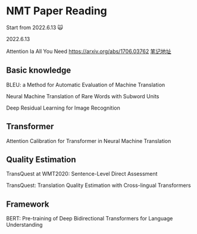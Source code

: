 # NMT Paper Reading

Start from 2022.6.13 🙀

2022.6.13

Attention Ia All You Need https://arxiv.org/abs/1706.03762 [笔记地址](./note/transformer)

## Basic knowledge

BLEU: a Method for Automatic Evaluation of Machine Translation

Neural Machine Translation of Rare Words with Subword Units

Deep Residual Learning for Image Recognition 

## Transformer


Attention Calibration for Transformer in Neural Machine Translation

## Quality Estimation 
TransQuest at WMT2020: Sentence-Level Direct Assessment

TransQuest: Translation Quality Estimation with Cross-lingual Transformers



## Framework

BERT: Pre-training of Deep Bidirectional Transformers for Language Understanding 

 

